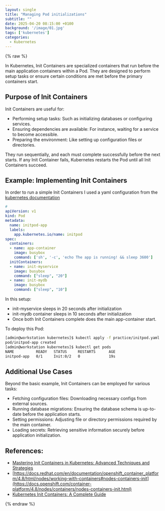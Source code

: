 ```yaml
---
layout: single
title: "Managing Pod initializations"
subtitle: ""
date: 2025-04-20 08:15:00 +0100
background: '/image/01.jpg'
tags: ['kubernetes']
categories:
  - Kubernetes
---
```

{% raw %}

In Kubernetes, Init Containers are specialized containers that run before the main application containers within a Pod. They are designed to perform setup tasks or ensure certain conditions are met before the primary containers start.​

## Purpose of Init Containers

Init Containers are useful for:​
- Performing setup tasks: Such as initializing databases or configuring services.
- Ensuring dependencies are available: For instance, waiting for a service to become accessible.
- Preparing the environment: Like setting up configuration files or directories.​

They run sequentially, and each must complete successfully before the next starts. If any Init Container fails, Kubernetes restarts the Pod until all Init Containers succeed.

## Example: Implementing Init Containers

In order to run a simple Init Containers I used a yaml configuration from the [kubernetes documentation](https://kubernetes.io/docs/concepts/workloads/pods/init-containers/)

````yaml
#
apiVersion: v1
kind: Pod
metadata:
  name: initpod-app
  labels:
    app.kubernetes.io/name: initpod
spec:
  containers:
  - name: app-container
    image: busybox
    command: ['sh', '-c', 'echo The app is running! && sleep 3600']
  initContainers:
  - name: init-myservice
    image: busybox
    command: ["sleep", "20"]
  - name: init-mydb
    image: busybox
    command: ["sleep", "10"]
````

In this setup:​
- init-myservice sleeps in 20 seconds after initialization
- init-mydb container sleeps in 10 seconds after initialization
- Once both Init Containers complete does the main app-container start.​

To deploy this Pod:​

````bash
[admin@workstation kubernetes]$ kubectl apply -f practice/initpod.yaml 
pod/initpod-app created
[admin@workstation kubernetes]$ kubectl get pods
NAME          READY   STATUS     RESTARTS      AGE
initpod-app   0/1     Init:0/2   0             19s
````

## Additional Use Cases

Beyond the basic example, Init Containers can be employed for various tasks:​
- Fetching configuration files: Downloading necessary configs from external sources.
- Running database migrations: Ensuring the database schema is up-to-date before the application starts.
- Setting permissions: Adjusting file or directory permissions required by the main container.
- Loading secrets: Retrieving sensitive information securely before application initialization. ​


## References:
- [Mastering Init Containers in Kubernetes: Advanced Techniques and Strategies](https://k21academy.com/docker-kubernetes/mastering-init-containers-in-kubernetes-advanced-techniques-and-strategies)
- [https://docs.redhat.com/en/documentation/openshift_container_platform/4.8/html/nodes/working-with-containers#nodes-containers-init](https://docs.openshift.com/container-platform/4.8/nodes/containers/nodes-containers-init.html)
- [Kubernetes Init Containers: A Complete Guide](https://devopscube.com/kubernetes-init-containers)

{% endraw %}
